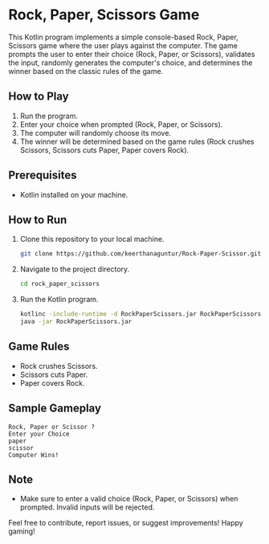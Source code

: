 # Rock, Paper, Scissors Game

This Kotlin program implements a simple console-based Rock, Paper, Scissors game where the user plays against the computer. The game prompts the user to enter their choice (Rock, Paper, or Scissors), validates the input, randomly generates the computer's choice, and determines the winner based on the classic rules of the game.

## How to Play

1. Run the program.
2. Enter your choice when prompted (Rock, Paper, or Scissors).
3. The computer will randomly choose its move.
4. The winner will be determined based on the game rules (Rock crushes Scissors, Scissors cuts Paper, Paper covers Rock).

## Prerequisites

- Kotlin installed on your machine.

## How to Run

1. Clone this repository to your local machine.
   ```bash
   git clone https://github.com/keerthanaguntur/Rock-Paper-Scissor.git
   ```

2. Navigate to the project directory.
   ```bash
   cd rock_paper_scissors
   ```

3. Run the Kotlin program.
   ```bash
   kotlinc -include-runtime -d RockPaperScissors.jar RockPaperScissors.kt
   java -jar RockPaperScissors.jar
   ```

## Game Rules

- Rock crushes Scissors.
- Scissors cuts Paper.
- Paper covers Rock.

## Sample Gameplay

```
Rock, Paper or Scissor ?
Enter your Choice
paper
scissor
Computer Wins!
```

## Note

- Make sure to enter a valid choice (Rock, Paper, or Scissors) when prompted. Invalid inputs will be rejected.

Feel free to contribute, report issues, or suggest improvements! Happy gaming!
